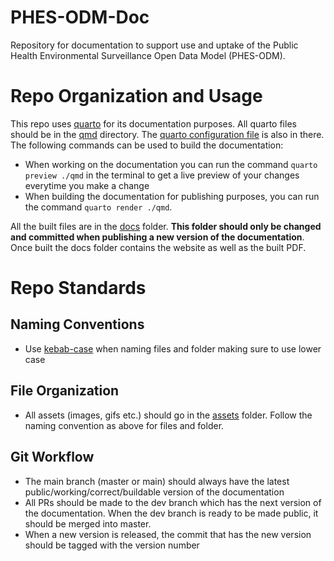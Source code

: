 # PHES-ODM-Doc

Repository for documentation to support use and uptake of the Public Health Environmental Surveillance Open Data Model (PHES-ODM).

# Repo Organization and Usage

This repo uses [quarto](https://quarto.org/) for its documentation purposes. All quarto files should be in the [qmd](./qmd) directory. The [quarto configuration file](./qmd/_quarto.yml) is also in there. The following commands can be used to build the documentation:

* When working on the documentation you can run the command `quarto preview ./qmd` in the terminal to get a live preview of your changes everytime you make a change
* When building the documentation for publishing purposes, you can run the command `quarto render ./qmd`.

All the built files are in the [docs](./docs) folder. **This folder should only be changed and committed when publishing a new version of the documentation**. Once built the docs folder contains the website as well as the built PDF.

# Repo Standards

## Naming Conventions

* Use [kebab-case](https://www.theserverside.com/definition/Kebab-case#:~:text=Kebab%20case%20%2D%2D%20or%20kebab,properly%20convey%20a%20resource's%20meaning.) when naming files and folder making sure to use lower case

## File Organization

* All assets (images, gifs etc.) should go in the [assets](./assets) folder. Follow the naming convention as above for files and folder.

## Git Workflow

* The main branch (master or main) should always have the latest public/working/correct/buildable version of the documentation
* All PRs should be made to the dev branch which has the next version of the documentation. When the dev branch is ready to be made public, it should be merged into master.
* When a new version is released, the commit that has the new version should be tagged with the version number